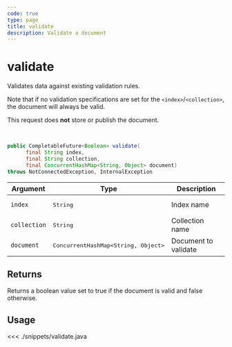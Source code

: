```yaml
---
code: true
type: page
title: validate
description: Validate a document
---
```


# validate

Validates data against existing validation rules.

Note that if no validation specifications are set for the `<index>`/`<collection>`, the document will always be valid.

This request does **not** store or publish the document.

<br/>

```java
public CompletableFuture<Boolean> validate(
      final String index,
      final String collection,
      final ConcurrentHashMap<String, Object> document)
throws NotConnectedException, InternalException
```

| Argument     | Type                                         | Description          |
| ------------ | -------------------------------------------- | -------------------- |
| `index`      | <pre>String</pre>                            | Index name           |
| `collection` | <pre>String</pre>                            | Collection name      |
| `document`   | <pre>ConcurrentHashMap<String, Object></pre> | Document to validate |

## Returns

Returns a boolean value set to true if the document is valid and false otherwise.

## Usage

<<< ./snippets/validate.java